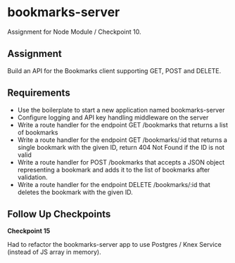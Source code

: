 # bookmarks-server

Assignment for Node Module / Checkpoint 10.

## Assignment

Build an API for the Bookmarks client supporting GET, POST and DELETE.

## Requirements

-   Use the boilerplate to start a new application named bookmarks-server
-   Configure logging and API key handling middleware on the server
-   Write a route handler for the endpoint GET /bookmarks that returns a list of bookmarks
-   Write a route handler for the endpoint GET /bookmarks/:id that returns a single bookmark with the given ID, return 404 Not Found if the ID is not valid
-   Write a route handler for POST /bookmarks that accepts a JSON object representing a bookmark and adds it to the list of bookmarks after validation.
-   Write a route handler for the endpoint DELETE /bookmarks/:id that deletes the bookmark with the given ID.

## Follow Up Checkpoints

**Checkpoint 15**

Had to refactor the bookmarks-server app to use Postgres / Knex Service (instead of JS array in memory).
